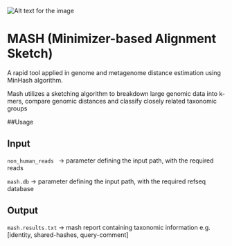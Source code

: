 ![Alt text for the image](https://github.com/amutheo/nf-core-hackathon-2025/blob/amutheo-patch-1/modules/mash/Mash..png)

# MASH (Minimizer-based Alignment Sketch)
A rapid tool applied in genome and metagenome distance estimation using MinHash algorithm. 

Mash utilizes a sketching algorithm to breakdown large genomic data into k-mers, compare genomic distances and classify closely related taxonomic groups

##Usage 

## Input 
```non_human_reads ``` &rarr; parameter defining the input path, with the required reads

```mash.db``` &rarr; parameter defining the input path, with the required refseq database 

## Output
```mash.results.txt``` &rarr; mash report containing taxonomic information e.g. [identity, shared-hashes, query-comment] 


  

  
  
